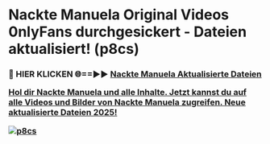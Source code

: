 # Nackte Manuela Original Videos 0nlyFans durchgesickert - Dateien aktualisiert! (p8cs)

<h3>🔴 HIER KLICKEN 🌐==►► <a href="https://tinyurl.com/h6vf6nb8" rel="nofollow">Nackte Manuela Aktualisierte Dateien

Hol dir Nackte Manuela und alle Inhalte. Jetzt kannst du auf alle Videos und Bilder von Nackte Manuela zugreifen. Neue aktualisierte Dateien 2025!

[![p8cs](https://i.imgur.com/sD4kR3V.gif)](https://tinyurl.com/h6vf6nb8)
